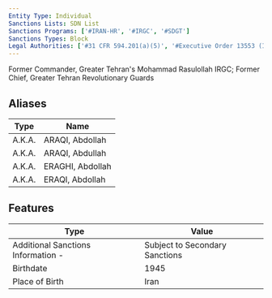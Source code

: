 ```yaml
---
Entity Type: Individual
Sanctions Lists: SDN List
Sanctions Programs: ['#IRAN-HR', '#IRGC', '#SDGT']
Sanctions Types: Block
Legal Authorities: ['#31 CFR 594.201(a)(5)', '#Executive Order 13553 (Iran)']
---
```

Former Commander, Greater Tehran's Mohammad Rasulollah IRGC; Former Chief, Greater Tehran Revolutionary Guards

## Aliases
| Type  | Name      | 
|-------|-----------|
| A.K.A. | ARAQI, Abdollah |
| A.K.A. | ARAQI, Abdullah |
| A.K.A. | ERAGHI, Abdollah |
| A.K.A. | ERAQI, Abdollah |

## Features
| Type  | Value      |
|-------|------------|
| Additional Sanctions Information - | Subject to Secondary Sanctions |
| Birthdate | 1945 |
| Place of Birth | Iran |
